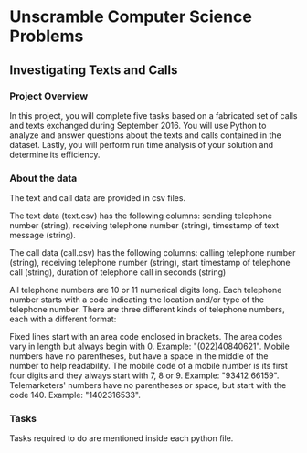 # Unscramble Computer Science Problems
## Investigating Texts and Calls
### Project Overview
In this project, you will complete five tasks based on a fabricated set of calls and texts exchanged during September 2016. 
You will use Python to analyze and answer questions about the texts and calls contained in the dataset. 
Lastly, you will perform run time analysis of your solution and determine its efficiency.
### About the data
The text and call data are provided in csv files.

The text data (text.csv) has the following columns: sending telephone number (string), receiving telephone number (string),
timestamp of text message (string).

The call data (call.csv) has the following columns: calling telephone number (string), receiving telephone number (string),
start timestamp of telephone call (string), duration of telephone call in seconds (string)

All telephone numbers are 10 or 11 numerical digits long. Each telephone number starts with a code indicating the location 
and/or type of the telephone number. There are three different kinds of telephone numbers, each with a different format:

Fixed lines start with an area code enclosed in brackets. The area codes vary in length but always begin with 0. Example: "(022)40840621".
Mobile numbers have no parentheses, but have a space in the middle of the number to help readability. The mobile code of a mobile number is its first four digits and they always start with 7, 8 or 9. Example: "93412 66159".
Telemarketers' numbers have no parentheses or space, but start with the code 140. Example: "1402316533".

### Tasks
Tasks required to do are mentioned inside each python file.